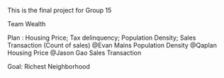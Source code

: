 This is the final project for Group 15

Team Wealth


Plan : Housing Price; Tax delinquency; Population Density; Sales Transaction (Count of sales)
@Evan Mains  Population Density
@Qaplan Housing Price
@Jason Gao  Sales Transaction


Goal: Richest Neighborhood
